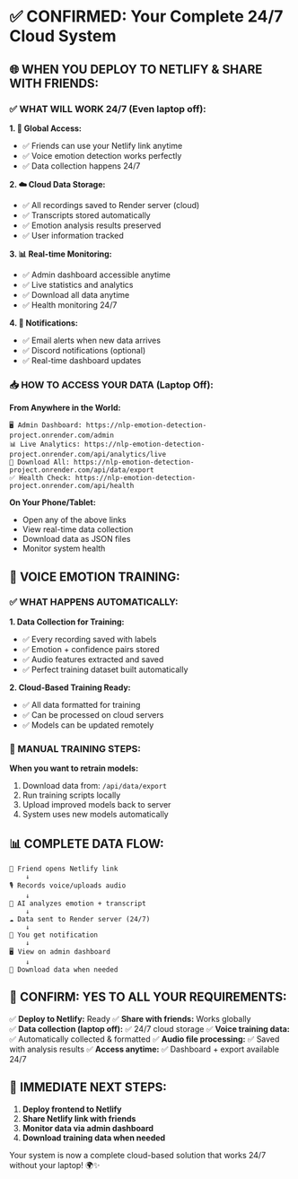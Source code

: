 # ✅ CONFIRMED: Your Complete 24/7 Cloud System

## 🌐 WHEN YOU DEPLOY TO NETLIFY & SHARE WITH FRIENDS:

### ✅ WHAT WILL WORK 24/7 (Even laptop off):

**1. 📱 Global Access:**
- ✅ Friends can use your Netlify link anytime
- ✅ Voice emotion detection works perfectly
- ✅ Data collection happens 24/7

**2. ☁️ Cloud Data Storage:**
- ✅ All recordings saved to Render server (cloud)
- ✅ Transcripts stored automatically
- ✅ Emotion analysis results preserved
- ✅ User information tracked

**3. 📊 Real-time Monitoring:**
- ✅ Admin dashboard accessible anytime
- ✅ Live statistics and analytics
- ✅ Download all data anytime
- ✅ Health monitoring 24/7

**4. 🔔 Notifications:**
- ✅ Email alerts when new data arrives
- ✅ Discord notifications (optional)
- ✅ Real-time dashboard updates

### 📥 HOW TO ACCESS YOUR DATA (Laptop Off):

**From Anywhere in the World:**
```
🖥️ Admin Dashboard: https://nlp-emotion-detection-project.onrender.com/admin
📊 Live Analytics: https://nlp-emotion-detection-project.onrender.com/api/analytics/live  
💾 Download All: https://nlp-emotion-detection-project.onrender.com/api/data/export
✅ Health Check: https://nlp-emotion-detection-project.onrender.com/api/health
```

**On Your Phone/Tablet:**
- Open any of the above links
- View real-time data collection
- Download data as JSON files
- Monitor system health

## 🤖 VOICE EMOTION TRAINING:

### ✅ WHAT HAPPENS AUTOMATICALLY:

**1. Data Collection for Training:**
- ✅ Every recording saved with labels
- ✅ Emotion + confidence pairs stored
- ✅ Audio features extracted and saved
- ✅ Perfect training dataset built automatically

**2. Cloud-Based Training Ready:**
- ✅ All data formatted for training
- ✅ Can be processed on cloud servers
- ✅ Models can be updated remotely

### 🔧 MANUAL TRAINING STEPS:

**When you want to retrain models:**
1. Download data from: `/api/data/export`
2. Run training scripts locally
3. Upload improved models back to server
4. System uses new models automatically

## 📊 COMPLETE DATA FLOW:

```
👥 Friend opens Netlify link
    ↓
🎙️ Records voice/uploads audio
    ↓
🧠 AI analyzes emotion + transcript
    ↓
☁️ Data sent to Render server (24/7)
    ↓
📱 You get notification
    ↓
🖥️ View on admin dashboard
    ↓
💾 Download data when needed
```

## 🎯 CONFIRM: YES TO ALL YOUR REQUIREMENTS:

✅ **Deploy to Netlify:** Ready
✅ **Share with friends:** Works globally  
✅ **Data collection (laptop off):** ✅ 24/7 cloud storage
✅ **Voice training data:** ✅ Automatically collected & formatted
✅ **Audio file processing:** ✅ Saved with analysis results
✅ **Access anytime:** ✅ Dashboard + export available 24/7

## 🚀 IMMEDIATE NEXT STEPS:

1. **Deploy frontend to Netlify**
2. **Share Netlify link with friends**
3. **Monitor data via admin dashboard**
4. **Download training data when needed**

Your system is now a complete cloud-based solution that works 24/7 without your laptop! 🌍✨
